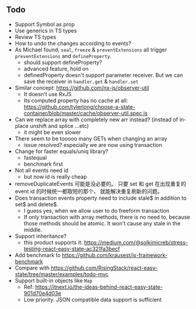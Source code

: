## Todo

- Support Symbol as prop
- Use generics in TS types
- Review TS types
- How to undo the changes according to events?
- As Michael found, `seal`, `freeze` & `preventExtensions`  all trigger `preventExtensions` and `defineProperty`.
    - should support defineProperty?
    - advanced feature, hold on
    - definedProperty doesn't support parameter receiver. But we can save the receiver in `handler.get` & `handler.set`
- Similar concept: https://github.com/nx-js/observer-util
    - It doesn't use RxJS
    - Its computed property has no cache at all: https://github.com/tylerlong/choose-a-state-container/blob/master/cache/observer-util.spec.js
- Can we replace array with completely new arr instead? (instead of in-place unshift and splice ...etc)
    - it might be even slower
- There seem to be tooooo many GETs when changing an array
    - issue resolved? especially we are now using transaction
- Change for faster equals/uniq library?
    - fastequal
    - benchmark first
- Not all events need id
    - but now id is really cheap
- removeDuplicateEvents 可能是没必要的。 只要 set 和 get 在出现重复的 event id 的时候统一都取短的那个， 就能解决重复刷新的问题。
- Does transaction events property need to include stale$ in addition to set$ and delete$.
    - I guess yes, when we allow user to do freeform transaction
    - If only transaction with array methods, there is no need to, because those methods should be atomic. It won't cause any stale in the middle.
- Support inheritance?
    - this product supports it: https://medium.com/@solkimicreb/stress-testing-react-easy-state-ac321fa3becf
- Add benchmark to https://github.com/krausest/js-framework-benchmark
- Compare with https://github.com/RisingStack/react-easy-state/tree/master/examples/todo-mvc
- Support built-in objects like `Map`
  - Ref: https://itnext.io/the-ideas-behind-react-easy-state-901d70e4d03e
  - Low priority. JSON compatible data support is sufficient
